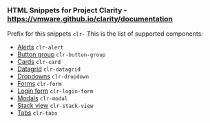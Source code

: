 ### HTML Snippets for Project Clarity - https://vmware.github.io/clarity/documentation

Prefix for this snippets  ```clr-```
This is the list of supported components:
* [Alerts](https://vmware.github.io/clarity/documentation/alerts) ```clr-alert```
* [Button group](https://vmware.github.io/clarity/documentation/button-group) ```clr-button-group```
* [Cards](https://vmware.github.io/clarity/documentation/cards) ```clr-card```
* [Datagrid](https://vmware.github.io/clarity/documentation/datagrid) ```clr-datagrid```
* [Dropdowns](https://vmware.github.io/clarity/documentation/dropdowns) ```clr-dropdown```
* [Forms](https://vmware.github.io/clarity/documentation/forms) ```clr-form```
* [Login form](https://vmware.github.io/clarity/documentation/login) ```clr-login-form```
* [Modals](https://vmware.github.io/clarity/documentation/modals) ```clr-modal```
* [Stack view](https://vmware.github.io/clarity/documentation/stack-view) ```clr-stack-view```
* [Tabs](https://vmware.github.io/clarity/documentation/tabs) ```clr-tabs```